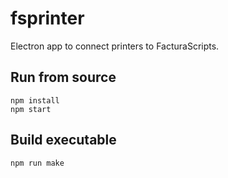 # fsprinter
Electron app to connect printers to FacturaScripts.

## Run from source
```
npm install
npm start
```

## Build executable
```
npm run make
```